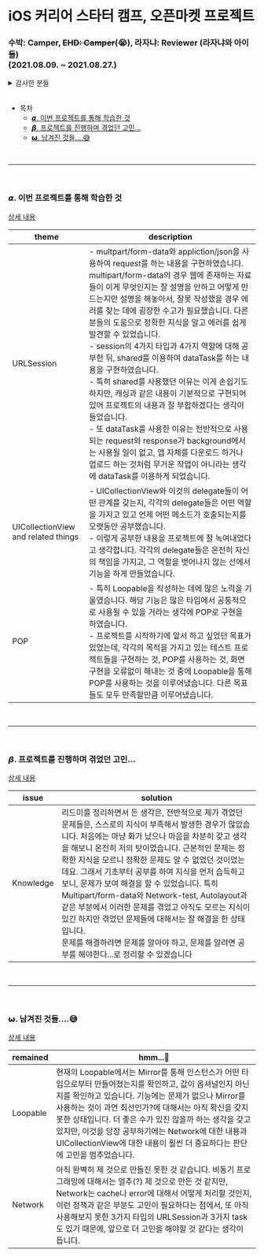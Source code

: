 # iOS 커리어 스타터 캠프, 오픈마켓 프로젝트

### 수박: Camper, ~~EHD: Camper~~(😭), 라자냐: Reviewer (라자냐와 아이들) <br> (2021.08.09. ~ 2021.08.27.)

<details>
<summary>감사한 분들</summary>
<div>

프로젝트를 진행하면서 부족한 지식에 대해 특히
> 지스: <https://github.com/hrjy6278> <br>
> 타코캣: <https://github.com/Ldoy> <br>
> 코든: <https://github.com/ictechgy> <br>
> 루얀: <https://github.com/KimWanki> <br>
> 
의 도움을 받았습니다. 정말 감사합니다👍

</div>
</details>

<br>

* 목차
  * [𝞪. 이번 프로젝트를 통해 학습한 것](#𝞪-이번-프로젝트를-통해-학습한-것)
  * [𝞫. 프로젝트를 진행하며 겪었던 고민...](#𝞫-프로젝트를-진행하며-겪었던-고민)
  * [𝞈. 남겨진 것들....😅](#𝞈-남겨진-것들)

<br>

---

<br>

### 𝞪. 이번 프로젝트를 통해 학습한 것

[상세 내용](./docs/learned/README.md)

| theme | description |
|---|---|
| URLSession | - multpart/form-data와 appliction/json을 사용하여 request를 하는 내용을 구현하였습니다. multipart/form-data의 경우 웹에 존재하는 자료들이 이게 무엇인지는 잘 설명을 안하고 어떻게 만드는지만 설명을 해놓아서, 잘못 작성했을 경우 에러를 찾는 데에 굉장한 수고가 필요했습니다. 다른 분들의 도움으로 정확한 지식을 알고 에러를 쉽게 발견할 수 있었습니다. <br> - session의 4가지 타입과 4가지 역할에 대해 공부한 뒤, shared를 이용하여 dataTask를 하는 내용을 구현하였습니다. <br> - 특히 shared를 사용했던 이유는 이게 손쉽기도 하지만, 캐싱과 같은 내용이 기본적으로 구현되어있어 프로젝트의 내용과 잘 부합하겠다는 생각이 들었습니다. <br> - 또 dataTask를 사용한 이유는 전반적으로 사용되는 request와 response가 background에서는 사용될 일이 없고, 앱 자체를 다운로드 하거나 업로드 하는 것처럼 무거운 작업이 아니라는 생각에 dataTask를 이용하게 되었습니다.|
| UICollectionView and related things | - UICollectionView와 이것의 delegate들이 어떤 관계를 갖는지, 각각의 delegate들은 어떤 역할을 가지고 있고 언제 어떤 메소드가 호출되는지를 오랫동안 공부했습니다. <br> - 이렇게 공부한 내용을 프로젝트에 잘 녹여내었다고 생각합니다. 각각의 delegate들은 온전히 자신의 책임을 가지고, 그 역할을 벗어나지 않는 선에서 기능을 하게 만들었습니다.|
| POP | - 특히 Loopable을 작성하는 데에 많은 노력을 기울였습니다. 해당 기능은 많은 타입에서 공통적으로 사용될 수 있을 거라는 생각에 POP로 구현을 하였습니다. <br> - 프로젝트를 시작하기에 앞서 하고 싶었던 목표가 있었는데, 각각의 목적을 가지고 있는 테스트 프로젝트들을 구현하는 것, POP를 사용하는 것, 화면구현을 오류없이 해내는 것 중에 Loopable을 통해 POP를 사용하는 것을 이루어냈습니다. 다른 목표들도 모두 만족할만큼 이루어냈습니다.|

<br>

---

<br>

### 𝞫. 프로젝트를 진행하며 겪었던 고민...

[상세 내용](./docs/issue/README.md)

| issue | solution |
|---|---|
| Knowledge | 리드미를 정리하면서 든 생각은, 전반적으로 제가 겪었던 문제들은, 스스로의 지식이 부족해서 발생한 경우가 많았습니다. 처음에는 마냥 화가 났으나 마음을 차분히 갖고 생각을 해보니 온전히 저의 탓이었습니다. 근본적인 문제는 정확한 지식을 모르니 정확한 문제도 알 수 없었던 것이었는데요. 그래서 기초부터 공부를 하여 지식을 먼저 습득하고 보니, 문제가 보여 해결을 할 수 있었습니다. 특히 Multipart/form-data와 Network-test, Autolayout과 같은 부분에서 이러한 문제를 겪었고 아직도 모르는 지식이 있긴 하지만 겪었던 문제들에 대해서는 잘 해결을 한 상태입니다. <br> 문제를 해결하려면 문제를 알아야 하고, 문제를 알려면 공부를 해야한다...로 정리할 수 있겠습니다 |

<br>

---

<br>

### 𝞈. 남겨진 것들....😅

[상세 내용](./docs/remained/README.md)

| remained | hmm...🤔 |
|---|---|
| Loopable | 현재의 Loopable에서는 Mirror를 통해 인스턴스가 어떤 타입으로부터 만들어졌는지를 확인하고, 값이 옵셔널인지 아닌지를 확인하고 있습니다. 기능에는 문제가 없으나 Mirror를 사용하는 것이 과연 최선인가?에 대해서는 아직 확신을 갖지 못한 상태입니다. 더 좋은 수가 있진 않을까 하는 생각을 갖고 있지만, 이것을 당장 공부하기에는 Network에 대한 내용과 UICollectionView에 대한 내용이 훨씬 더 중요하다는 판단에 고민을 멈추었습니다. |
| Network | 아직 완벽히 제 것으로 만들진 못한 것 같습니다. 비동기 프로그래밍에 대해서는 얼추(?) 제 것으로 만든 것 같지만, Network는 cache나 error에 대해서 어떻게 처리할 것인지, 이런 정책과 같은 부분도 고민이 필요하다는 점에서, 또 아직 사용해보지 못한 3가지 타입의 URLSession과 3가지 task도 있기 때문에, 앞으로 더 고민을 해야할 것 같다는 생각이 듭니다. |
